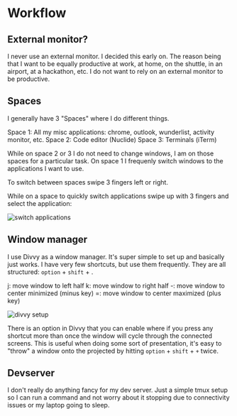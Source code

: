 # Workflow

## External monitor?

I never use an external monitor. I decided this early on. The reason being that I want to be equally productive at work,
at home, on the shuttle, in an airport, at a hackathon, etc. I do not want to rely on an external monitor to be productive.

## Spaces

I generally have 3 "Spaces" where I do different things.

Space 1: All my misc applications: chrome, outlook, wunderlist, activity monitor, etc.
Space 2: Code editor (Nuclide)
Space 3: Terminals (iTerm)

While on space 2 or 3 I do not need to change windows, I am on those spaces for a particular task. On space 1 I frequenly
switch windows to the applications I want to use.

To switch between spaces swipe 3 fingers left or right.

While on a space to quickly switch applications swipe up with 3 fingers and select the application:

![switch applications](images/switch-applications.png)

## Window manager

I use Divvy as a window manager. It's super simple to set up and basically just works. I have very few shortcuts, but use
them frequently. They are all structured: `option` + `shift` + <some key>.

j: move window to left half
k: move window to right half
-: move window to center minimized (minus key)
=: move window to center maximized (plus key)

![divvy setup](images/divvy-setup.png)

There is an option in Divvy that you can enable where if you press any shortcut more than once the window will cycle
through the connected screens. This is useful when doing some sort of presentation, it's easy to "throw" a window onto
the projected by hitting `option` + `shift` + `+` twice.

## Devserver

I don't really do anything fancy for my dev server. Just a simple tmux setup so I can run a command and not worry about it
stopping due to connectivity issues or my laptop going to sleep.
